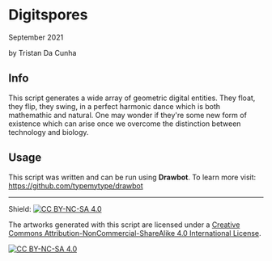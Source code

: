 # Digitspores
September 2021

by Tristan Da Cunha

## Info

This script generates a wide array of geometric digital entities. They float, they flip, they swing, in a perfect harmonic dance which is both mathemathic and natural. One may wonder if they're some new form of existence which can arise once we overcome the distinction between technology and biology.

## Usage

This script was written and can be run using **Drawbot**. To learn more visit: <https://github.com/typemytype/drawbot>

---

Shield: [![CC BY-NC-SA 4.0][cc-by-nc-sa-shield]][cc-by-nc-sa]

The artworks generated with this script are licensed under a
[Creative Commons Attribution-NonCommercial-ShareAlike 4.0 International License][cc-by-nc-sa].

[![CC BY-NC-SA 4.0][cc-by-nc-sa-image]][cc-by-nc-sa]

[cc-by-nc-sa]: http://creativecommons.org/licenses/by-nc-sa/4.0/
[cc-by-nc-sa-image]: https://licensebuttons.net/l/by-nc-sa/4.0/88x31.png
[cc-by-nc-sa-shield]: https://img.shields.io/badge/License-CC%20BY--NC--SA%204.0-lightgrey.svg
